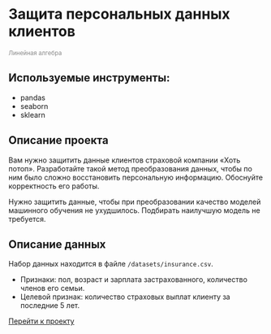 <!-- 15 -->
# Защита персональных данных клиентов
<span style="color:#888;"><sub>Линейная алгебра</sub></span>

## Используемые инструменты:
* pandas
* seaborn
* sklearn

## Описание проекта  

Вам нужно защитить данные клиентов страховой компании «Хоть потоп». Разработайте такой метод преобразования данных, чтобы по ним было сложно восстановить персональную информацию. Обоснуйте корректность его работы.  

Нужно защитить данные, чтобы при преобразовании качество моделей машинного обучения не ухудшилось. Подбирать наилучшую модель не требуется.  


## Описание данных  

Набор данных находится в файле `/datasets/insurance.csv`.  

* Признаки: пол, возраст и зарплата застрахованного, количество членов его семьи.  
* Целевой признак: количество страховых выплат клиенту за последние 5 лет.  

[Перейти к проекту](fb62de6c-edf9-4dbb-ae5a-20d07bcc7a4e.ipynb)
